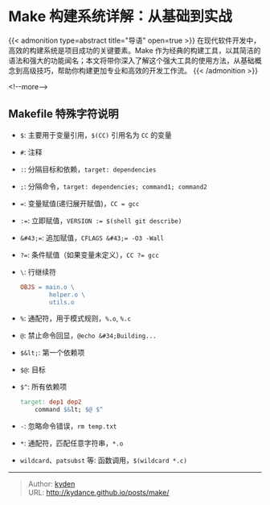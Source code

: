 # Make 构建系统详解：从基础到实战


{{&lt; admonition type=abstract title=&#34;导语&#34; open=true &gt;}}
在现代软件开发中，高效的构建系统是项目成功的关键要素。Make 作为经典的构建工具，以其简洁的语法和强大的功能闻名；本文将带你深入了解这个强大工具的使用方法，从基础概念到高级技巧，帮助你构建更加专业和高效的开发工作流。
{{&lt; /admonition &gt;}}

&lt;!--more--&gt;

## Makefile 特殊字符说明

- `$`: 主要用于变量引用，`$(CC)` 引用名为 `CC` 的变量
- `#`: 注释
- `:`: 分隔目标和依赖，`target: dependencies`
- `;`: 分隔命令，`target: dependencies; command1; command2`
- `=`: 变量赋值(递归展开赋值)，`CC = gcc`
- `:=`: 立即赋值，`VERSION := $(shell git describe)`
- `&#43;=`: 追加赋值，`CFLAGS &#43;= -O3 -Wall`
- `?=`: 条件赋值（如果变量未定义），`CC ?= gcc`
- `\`: 行继续符

    ```Makefile
    OBJS = main.o \
            helper.o \
            utils.o
    ```

- `%`: 通配符，用于模式规则，`%.o`, `%.c`
- `@`: 禁止命令回显，`@echo &#34;Building...`
- `$&lt;`: 第一个依赖项
- `$@`: 目标
- `$^`: 所有依赖项

    ```Makefile
    target: dep1 dep2
        command $&lt; $@ $^
    ```

- `-`: 忽略命令错误，`rm temp.txt`
- `*`: 通配符，匹配任意字符串，`*.o`
- `wildcard`、`patsubst` 等: 函数调用，`$(wildcard *.c)`


---

> Author: [kyden](https://github.com/kydance)  
> URL: http://kydance.github.io/posts/make/  

